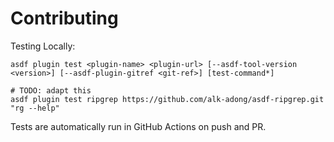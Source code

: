 # Contributing

Testing Locally:

```shell
asdf plugin test <plugin-name> <plugin-url> [--asdf-tool-version <version>] [--asdf-plugin-gitref <git-ref>] [test-command*]

# TODO: adapt this
asdf plugin test ripgrep https://github.com/alk-adong/asdf-ripgrep.git "rg --help"
```

Tests are automatically run in GitHub Actions on push and PR.
